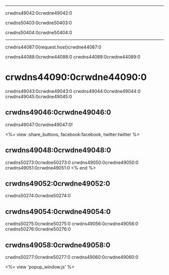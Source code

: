 * * *

crwdns49042:0crwdne49042:0

crwdns50403:0crwdne50403:0

crwdns50404:0crwdne50404:0

* * *

crwdns44087:0{request.host}crwdne44087:0

crwdns44088:0crwdne44088:0 crwdns44089:0crwdne44089:0

# crwdns44090:0crwdne44090:0

crwdns49043:0crwdne49043:0 crwdns49044:0crwdne49044:0 crwdns49045:0crwdne49045:0

## crwdns49046:0crwdne49046:0

crwdns49047:0crwdne49047:0!

<%= view :share_buttons, facebook:facebook, twitter:twitter %>

## crwdns49048:0crwdne49048:0

crwdns50273:0crwdne50273:0 crwdns49050:0crwdne49050:0 crwdns49051:0crwdne49051:0 <% end %>

## crwdns49052:0crwdne49052:0

crwdns50274:0crwdne50274:0

## crwdns49054:0crwdne49054:0

crwdns50275:0crwdne50275:0 crwdns49056:0crwdne49056:0 crwdns50276:0crwdne50276:0

## crwdns49058:0crwdne49058:0

crwdns50277:0crwdne50277:0 crwdns49060:0crwdne49060:0

<%= view 'popup_window.js' %>